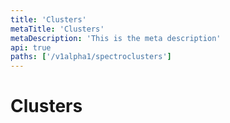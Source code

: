 ```yaml
---
title: 'Clusters'
metaTitle: 'Clusters'
metaDescription: 'This is the meta description'
api: true
paths: ['/v1alpha1/spectroclusters']
---
```


# Clusters
